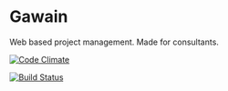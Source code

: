 # Gawain
Web based project management. Made for consultants.

[![Code Climate](https://codeclimate.com/github/steromano87/Gawain/badges/gpa.svg)](https://codeclimate.com/github/steromano87/Gawain)

[![Build Status](https://travis-ci.org/steromano87/Gawain.svg?branch=develop)](https://travis-ci.org/steromano87/Gawain)
